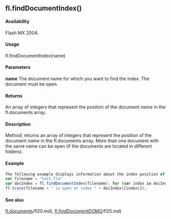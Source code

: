 ## fl.findDocumentIndex()

#### Availability

Flash MX 2004.

#### Usage

fl.findDocumentIndex(name)

#### Parameters

**name** The document name for which you want to find the index. The document must be open.

#### Returns

An array of integers that represent the position of the document *name* in the fl.documents array.

#### Description

Method; returns an array of integers that represent the position of the document *name* in the fl.documents array. More than one document with the same name can be open (if the documents are located in different folders).

#### Example

```javascript
The following example displays information about the index position of any open files named test.fla in the Output panel:
var filename = "test.fla"
var docIndex = fl.findDocumentIndex(filename); for (var index in docIndex)
fl.trace(filename + " is open at index " + docIndex\[index\]);

```
#### See also

[fl.documents](../flash_object_(fl)/fl20.md)/fl20.md), [fl.findDocumentDOM()](../flash_object_(fl)/fl25.md)/fl25.md)
